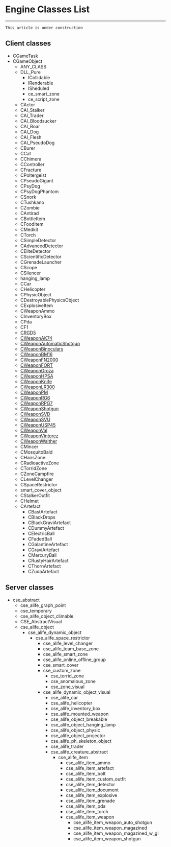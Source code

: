 # Engine Classes List

___

```admonish warning
This article is under construction
```

## Client classes

- CGameTask
- CGameObject
  - ANY_CLASS
  - DLL_Pure
    - ICollidable
    - IRenderable
    - ISheduled
    - ce_smart_zone
    - ce_script_zone
  - CActor
  - CAI_Stalker
  - CAI_Trader
  - CAI_Bloodsucker
  - CAI_Boar
  - CAI_Dog
  - CAI_Flesh
  - CAI_PseudoDog
  - CBurer
  - CCat
  - CChimera
  - CController
  - CFracture
  - CPoltergeist
  - CPseudoGigant
  - CPsyDog
  - CPsyDogPhantom
  - CSnork
  - CTushkano
  - CZombie
  - CAntirad
  - CBottleItem
  - CFoodItem
  - CMedkit
  - CTorch
  - CSimpleDetector
  - CAdvancedDetector
  - CEliteDetector
  - CScientificDetector
  - CGrenadeLauncher
  - CScope
  - CSilencer
  - hanging_lamp
  - CCar
  - CHelicopter
  - CPhysicObject
  - CDestroyablePhysicsObject
  - CExplosiveItem
  - CWeaponAmmo
  - CInventoryBox
  - CPda
  - CF1
  - [CRGD5](./api/weapons/CRGD5.md)
  - [CWeaponAK74](./api/weapons/CWeaponAK74.md)
  - [CWeaponAutomaticShotgun](./api/weapons/CWeaponAutomaticShotgun.md)
  - [CWeaponBinoculars](./api/weapons/CWeaponBinoculars.md)
  - [CWeaponBM16](./api/weapons/CWeaponBM16.md)
  - [CWeaponFN2000](./api/weapons/CWeaponFN2000.md)
  - [CWeaponFORT](./api/weapons/CWeaponFORT.md)
  - [CWeaponGroza](./api/weapons/CWeaponGroza.md)
  - [CWeaponHPSA](./api/weapons/CWeaponHPSA.md)
  - [CWeaponKnife](./api/weapons/CWeaponKnife.md)
  - [CWeaponLR300](./api/weapons/CWeaponLR300.md)
  - [CWeaponPM](./api/weapons/CWeaponPM.md)
  - [CWeaponRG6](./api/weapons/CWeaponRG6.md)
  - [CWeaponRPG7](./api/weapons/CWeaponRPG7.md)
  - [CWeaponShotgun](./api/weapons/CWeaponShotgun.md)
  - [CWeaponSVD](./api/weapons/CWeaponSVD.md)
  - [CWeaponSVU](./api/weapons/CWeaponSVU.md)
  - [CWeaponUSP45](./api/weapons/CWeaponUSP45.md)
  - [CWeaponVal](./api/weapons/CWeaponVal.md)
  - [CWeaponVintorez](./api/weapons/CWeaponVintorez.md)
  - [CWeaponWalther](./api/weapons/CWeaponWalther.md)
  - CMincer
  - CMosquitoBald
  - CHairsZone
  - CRadioactiveZone
  - CTorridZone
  - CZoneCampfire
  - CLevelChanger
  - CSpaceRestrictor
  - smart_cover_object
  - CStalkerOutfit
  - CHelmet
  - CArtefact
    - CBastArtefact
    - CBlackDrops
    - CBlackGraviArtefact
    - CDummyArtefact
    - CElectricBall
    - CFadedBall
    - CGalantineArtefact
    - CGraviArtefact
    - CMercuryBall
    - CRustyHairArtefact
    - CThornArtefact
    - CZudaArtefact

## Server classes

- cse_abstract
  - cse_alife_graph_point
  - cse_temporary
  - cse_alife_object_climable
  - CSE_AbstractVisual
  - cse_alife_object
    - cse_alife_dynamic_object
      - cse_alife_space_restrictor
        - cse_alife_level_changer
        - cse_alife_team_base_zone
        - cse_alife_smart_zone
        - cse_alife_online_offline_group
        - cse_smart_cover
        - cse_custom_zone
          - cse_torrid_zone
          - cse_anomalous_zone
          - cse_zone_visual
        - cse_alife_dynamic_object_visual
          - cse_alife_car
          - cse_alife_helicopter
          - cse_alife_inventory_box
          - cse_alife_mounted_weapon
          - cse_alife_object_breakable
          - cse_alife_object_hanging_lamp
          - cse_alife_object_physic
          - cse_alife_object_projector
          - cse_alife_ph_skeleton_object
          - cse_alife_trader
          - cse_alife_creature_abstract
            - cse_alife_item
              - cse_alife_item_ammo
              - cse_alife_item_artefact
              - cse_alife_item_bolt
              - cse_alife_item_custom_outfit
              - cse_alife_item_detector
              - cse_alife_item_document
              - cse_alife_item_explosive
              - cse_alife_item_grenade
              - cse_alife_item_pda
              - cse_alife_item_torch
              - cse_alife_item_weapon
                - cse_alife_item_weapon_auto_shotgun
                - cse_alife_item_weapon_magazined
                - cse_alife_item_weapon_magazined_w_gl
                - cse_alife_item_weapon_shotgun
